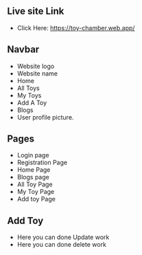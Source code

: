 ## Live site Link

- Click Here: https://toy-chamber.web.app/

## Navbar

- Website logo 
- Website name
- Home
- All Toys
- My Toys
- Add A Toy
- Blogs
- User profile picture.

## Pages
- Login page
- Registration Page
- Home Page
- Blogs page
- All Toy Page
- My Toy Page
- Add toy Page

## Add Toy 
- Here you can done Update work
- Here you can done delete work
